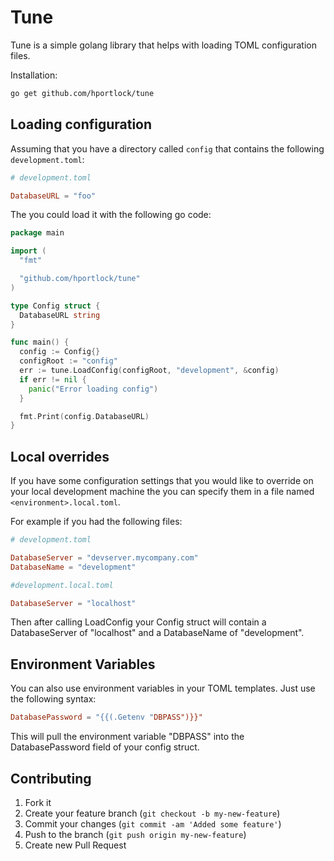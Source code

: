 # Tune

Tune is a simple golang library that helps with loading TOML configuration
files.

Installation:

```bash
go get github.com/hportlock/tune
```

## Loading configuration

Assuming that you have a directory called `config` that contains the following
`development.toml`:

```toml
# development.toml

DatabaseURL = "foo"
```

The you could load it with the following go code:

```go
package main

import (
  "fmt"

  "github.com/hportlock/tune"
)

type Config struct {
  DatabaseURL string
}

func main() {
  config := Config{}
  configRoot := "config"
  err := tune.LoadConfig(configRoot, "development", &config)
  if err != nil {
    panic("Error loading config")
  }

  fmt.Print(config.DatabaseURL)
}
```

## Local overrides

If you have some configuration settings that you would like to override on your
local development machine the you can specify them in a file named
`<environment>.local.toml`.

For example if you had the following files:
```toml
# development.toml

DatabaseServer = "devserver.mycompany.com"
DatabaseName = "development"
```

```toml
#development.local.toml

DatabaseServer = "localhost"
```

Then after calling LoadConfig your Config struct will contain a DatabaseServer of
"localhost" and a DatabaseName of "development".

## Environment Variables

You can also use environment variables in your TOML templates. Just use the
following syntax:

```toml
DatabasePassword = "{{(.Getenv "DBPASS")}}"
```

This will pull the environment variable "DBPASS" into the DatabasePassword
field of your config struct.

## Contributing

1. Fork it
2. Create your feature branch (`git checkout -b my-new-feature`)
3. Commit your changes (`git commit -am 'Added some feature'`)
4. Push to the branch (`git push origin my-new-feature`)
5. Create new Pull Request
